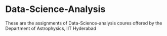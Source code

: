 # Data-Science-Analysis
These are the assignments of Data-Science-analysis coures offered by the Department of Astrophysics, IIT Hyderabad
